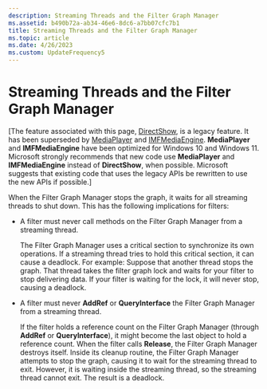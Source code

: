 ```yaml
---
description: Streaming Threads and the Filter Graph Manager
ms.assetid: b490b72a-ab34-46e6-8dc6-a7bb07cfc7b1
title: Streaming Threads and the Filter Graph Manager
ms.topic: article
ms.date: 4/26/2023
ms.custom: UpdateFrequency5
---
```


# Streaming Threads and the Filter Graph Manager

\[The feature associated with this page, [DirectShow](/windows/win32/directshow/directshow), is a legacy feature. It has been superseded by [MediaPlayer](/uwp/api/Windows.Media.Playback.MediaPlayer) and [IMFMediaEngine](/windows/win32/api/mfmediaengine/nn-mfmediaengine-imfmediaengine). **MediaPlayer** and **IMFMediaEngine** have been optimized for Windows 10 and Windows 11. Microsoft strongly recommends that new code use **MediaPlayer** and **IMFMediaEngine** instead of **DirectShow**, when possible. Microsoft suggests that existing code that uses the legacy APIs be rewritten to use the new APIs if possible.\]

When the Filter Graph Manager stops the graph, it waits for all streaming threads to shut down. This has the following implications for filters:

-   A filter must never call methods on the Filter Graph Manager from a streaming thread.

    The Filter Graph Manager uses a critical section to synchronize its own operations. If a streaming thread tries to hold this critical section, it can cause a deadlock. For example: Suppose that another thread stops the graph. That thread takes the filter graph lock and waits for your filter to stop delivering data. If your filter is waiting for the lock, it will never stop, causing a deadlock.

-   A filter must never **AddRef** or **QueryInterface** the Filter Graph Manager from a streaming thread.

    If the filter holds a reference count on the Filter Graph Manager (through **AddRef** or **QueryInterface**), it might become the last object to hold a reference count. When the filter calls **Release**, the Filter Graph Manager destroys itself. Inside its cleanup routine, the Filter Graph Manager attempts to stop the graph, causing it to wait for the streaming thread to exit. However, it is waiting inside the streaming thread, so the streaming thread cannot exit. The result is a deadlock.

 

 



